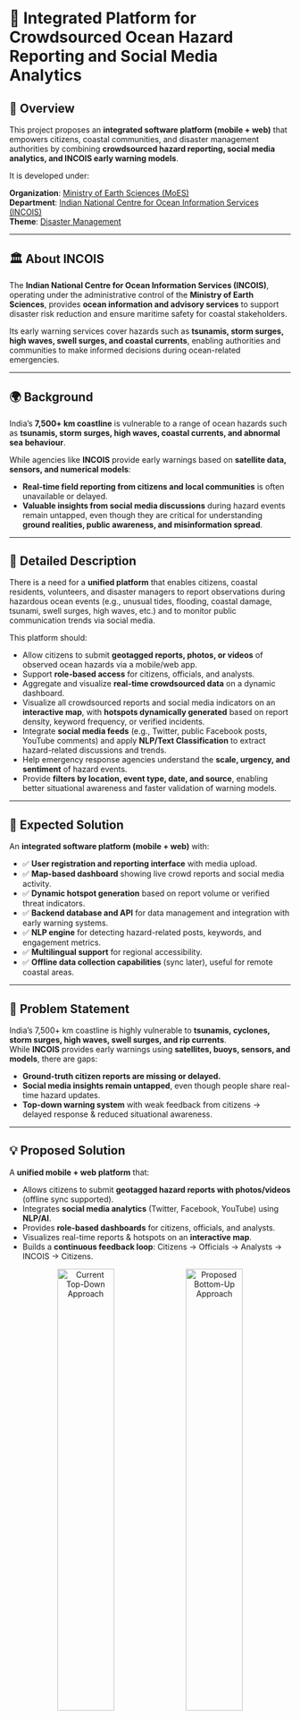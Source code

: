 # 🌊 Integrated Platform for Crowdsourced Ocean Hazard Reporting and Social Media Analytics

## 📌 Overview
This project proposes an **integrated software platform (mobile + web)** that empowers citizens, coastal communities, and disaster management authorities by combining **crowdsourced hazard reporting, social media analytics, and INCOIS early warning models**.

It is developed under:

**Organization**: [Ministry of Earth Sciences (MoES)](https://www.moes.gov.in)  
**Department**: [Indian National Centre for Ocean Information Services (INCOIS)](https://incois.gov.in)  
**Theme**: [Disaster Management](https://ndma.gov.in)

---

## 🏛️ About INCOIS
The **Indian National Centre for Ocean Information Services (INCOIS)**, operating under the administrative control of the **Ministry of Earth Sciences**, provides **ocean information and advisory services** to support disaster risk reduction and ensure maritime safety for coastal stakeholders.  

Its early warning services cover hazards such as **tsunamis, storm surges, high waves, swell surges, and coastal currents**, enabling authorities and communities to make informed decisions during ocean-related emergencies.

---

## 🌍 Background
India’s **7,500+ km coastline** is vulnerable to a range of ocean hazards such as **tsunamis, storm surges, high waves, coastal currents, and abnormal sea behaviour**.  

While agencies like **INCOIS** provide early warnings based on **satellite data, sensors, and numerical models**:  
- **Real-time field reporting from citizens and local communities** is often unavailable or delayed.  
- **Valuable insights from social media discussions** during hazard events remain untapped, even though they are critical for understanding **ground realities, public awareness, and misinformation spread**.

---

## 📝 Detailed Description
There is a need for a **unified platform** that enables citizens, coastal residents, volunteers, and disaster managers to report observations during hazardous ocean events (e.g., unusual tides, flooding, coastal damage, tsunami, swell surges, high waves, etc.) and to monitor public communication trends via social media.  

This platform should:
- Allow citizens to submit **geotagged reports, photos, or videos** of observed ocean hazards via a mobile/web app.  
- Support **role-based access** for citizens, officials, and analysts.  
- Aggregate and visualize **real-time crowdsourced data** on a dynamic dashboard.  
- Visualize all crowdsourced reports and social media indicators on an **interactive map**, with **hotspots dynamically generated** based on report density, keyword frequency, or verified incidents.  
- Integrate **social media feeds** (e.g., Twitter, public Facebook posts, YouTube comments) and apply **NLP/Text Classification** to extract hazard-related discussions and trends.  
- Help emergency response agencies understand the **scale, urgency, and sentiment** of hazard events.  
- Provide **filters by location, event type, date, and source**, enabling better situational awareness and faster validation of warning models.  

---

## 🎯 Expected Solution
An **integrated software platform (mobile + web)** with:  
- ✅ **User registration and reporting interface** with media upload.  
- ✅ **Map-based dashboard** showing live crowd reports and social media activity.  
- ✅ **Dynamic hotspot generation** based on report volume or verified threat indicators.  
- ✅ **Backend database and API** for data management and integration with early warning systems.  
- ✅ **NLP engine** for detecting hazard-related posts, keywords, and engagement metrics.  
- ✅ **Multilingual support** for regional accessibility.  
- ✅ **Offline data collection capabilities** (sync later), useful for remote coastal areas.  

---

## 🚨 Problem Statement
India’s 7,500+ km coastline is highly vulnerable to **tsunamis, cyclones, storm surges, high waves, swell surges, and rip currents**.  
While **INCOIS** provides early warnings using **satellites, buoys, sensors, and models**, there are gaps:
- **Ground-truth citizen reports are missing or delayed.**
- **Social media insights remain untapped**, even though people share real-time hazard updates.
- **Top-down warning system** with weak feedback from citizens → delayed response & reduced situational awareness.

---

## 💡 Proposed Solution
A **unified mobile + web platform** that:
- Allows citizens to submit **geotagged hazard reports with photos/videos** (offline sync supported).
- Integrates **social media analytics** (Twitter, Facebook, YouTube) using **NLP/AI**.
- Provides **role-based dashboards** for citizens, officials, and analysts.
- Visualizes real-time reports & hotspots on an **interactive map**.
- Builds a **continuous feedback loop**: Citizens → Officials → Analysts → INCOIS → Citizens.

<p align="center">
  <img src="./assets/top_down.png" alt="Current Top-Down Approach" width="45%" />
  <img src="./assets/bottom_up.png" alt="Proposed Bottom-Up Approach" width="45%" />
</p>

<p align="center">
  <b>Figure:</b> Left – Current Top-Down Approach | Right – Proposed Bottom-Up Approach
</p>

---

## 🔄 Methodology & Implementation Process (Flow)

The system follows a step-by-step workflow combining **citizen reporting, social media analytics, and INCOIS early warning models**.

![System Workflow](./assets/system-working-flow.jpg)


---

## 📱 Features

### 👨‍👩‍👦 Citizen App
- User registration & multilingual profiles.  
- Submit **hazard reports** (photo, video, text, geotag, offline sync).  
- Receive **real-time alerts & notifications**.  
- Interactive **map of nearby hazards**.  
- Upvote/flag reports, SOS emergency button, awareness guides.  

### 🛡️ Officials Dashboard
- Validate and prioritize citizen reports.  
- Monitor **hotspots & urgency levels**.  
- Push **official alerts** to citizens.  
- Coordinate **rescue & relief resources**.  
- Maintain **audit logs** of decisions.  

### 📊 Analysts Dashboard
- Aggregate **citizen reports + INCOIS + social media**.  
- NLP-powered **hazard classification, sentiment, misinformation detection**.  
- Hotspot clustering & urgency analysis.  
- Historical trend analysis & reports.  
- API integration with INCOIS/NDMA systems.  

---

## 🛠️ Tech Stack
- **Frontend**: Flutter (mobile & web), Google Maps API / Mapbox  
- **Backend**: Node.js + Express.js, GraphQL (optional)  
- **Database**: PostgreSQL / MongoDB  
- **AI/NLP**: Transformers (BERT, IndicBERT), TensorFlow/PyTorch  
- **Infrastructure**: AWS/GCP, Docker, Kubernetes, ElasticSearch  
- **Messaging**: Firebase Cloud Messaging, Twilio/SMS gateways  
- **Security**: OAuth2, JWT, encrypted APIs  

---

## ✅ Feasibility Analysis

- **Technical Feasibility**: Proven NLP + crowdsourcing models, cloud-ready backend, offline-first design.  
- **Financial Feasibility**: Cost-effective with open-source + scalable cloud deployment.  
- **Organizational Feasibility**: Fits INCOIS & MoES mandate, easy citizen adoption via mobile app.  

### 🚧 Challenges & Risks
- Data reliability (false citizen reports).  
- Social media misinformation.  
- User adoption in remote coastal areas.  
- High data load during disasters.  
- Privacy & security concerns.  

### 🛡️ Mitigation Strategies
- Credibility scoring & cross-validation with INCOIS.  
- AI/NLP misinformation detection.  
- Multilingual UI, awareness campaigns, gamification.  
- Cloud auto-scaling & offline sync.  
- Strong encryption & access control.  

---

## 🌍 Impact & Benefits

### Potential Impact
- **Citizens**: Faster alerts, empowerment through active reporting.  
- **Officials**: Real-time ground intelligence for quicker rescue.  
- **Analysts**: Rich datasets improve hazard models.  
- **Policy Makers**: Data-driven disaster planning, improved trust.  

### Benefits
- **Social**: Builds resilient, aware communities.  
- **Economic**: Reduces disaster losses (lives, fisheries, tourism).  
- **Environmental**: Protects coastal ecosystems with faster response.  
- **Technological**: AI-powered, scalable, multilingual, globally replicable.  

---

## 🚀 Roadmap

The project will be developed in **three major phases**, each building on the previous one.  
This ensures **agile, iterative progress** with continuous feedback from stakeholders.

---

### **Phase 1 – Prototype (MVP)**  
🎯 Goal: Establish the foundation with citizen reporting and a basic dashboard.

- ✅ Mobile app for citizens (Flutter, Android/iOS).  
  - User registration, multilingual support.  
  - Submit hazard reports (photo, video, text, geotag).  
  - Offline-first reporting (sync when online).  
- ✅ Basic web dashboard for officials.  
  - View and validate citizen reports.  
  - Push alerts/notifications to users.  
- ✅ Database + backend setup (Node.js/Express, MongoDB/PostgreSQL).  
- ✅ Cloud deployment (AWS/GCP).  

📌 **Deliverable:** A working MVP for citizen reporting + official validation.

---

### **Phase 2 – AI/NLP Integration**  
🎯 Goal: Leverage social media & AI for real-time insights.

- 🔹 Social media data ingestion (Twitter/X, Facebook, YouTube APIs).  
- 🔹 NLP/AI pipeline for:  
  - Hazard classification.  
  - Sentiment analysis (panic vs awareness).  
  - Misinformation & rumor detection.  
- 🔹 Real-time hazard clustering & hotspot visualization on map.  
- 🔹 Enhanced official dashboard with prioritization tools.  
- 🔹 Citizen app enhancements:  
  - Interactive hazard map.  
  - Upvote/flag reports.  
  - Awareness material (safety guides, do’s & don’ts).  

📌 **Deliverable:** AI-powered dashboards + integrated citizen/social media hazard feeds.

---

### **Phase 3 – Full Deployment & Scaling**  
🎯 Goal: Create a production-ready, large-scale, resilient system.

- 🚀 INCOIS model integration (tsunami, cyclone, storm surge data).  
- 🚀 Multi-language support across all India’s coastal languages.  
- 🚀 Advanced features:  
  - SOS emergency button (with location sharing).  
  - Role-based access control (citizens, officials, analysts, admins).  
  - Historical trend analysis + reports for policy makers.  
- 🚀 Secure messaging/alerts via Firebase, SMS (Twilio), WhatsApp API.  
- 🚀 Scalability with Kubernetes/Docker.  
- 🚀 Continuous feedback loop: Citizens ↔ Officials ↔ Analysts ↔ INCOIS.  

📌 **Deliverable:** A fully integrated national platform, production-ready, scalable, and replicable globally.

---

### **Long-Term Vision**  
- 🌍 Replication for other coastal nations.  
- 📡 IoT & satellite data integration.  
- 🤖 AI-driven predictive hazard modeling.  
- 🛰️ Partnerships with global organizations (UNDRR, IOC-UNESCO, WMO).  
- 🎓 Community gamification (hazard reporting rewards, awareness drives).  

---

## 🤝 Contribution
We welcome contributions from researchers, developers, and volunteers passionate about **disaster risk reduction**.  
- Fork the repo  
- Create a feature branch  
- Submit a pull request  

---

## 📜 License
This project is licensed under the [MIT License](./LICENSE.txt). – feel free to use, modify, and distribute with proper attribution.  

---
